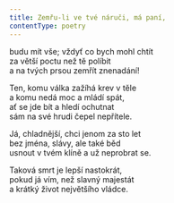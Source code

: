 ```yaml
---
title: Zemřu-li ve tvé náruči, má paní,
contentType: poetry
---
```


<section>

budu mít vše; vždyť co bych mohl chtít  
za větší poctu než tě políbit  
a na tvých prsou zemřít znenadání!

</section>

<section>

Ten, komu válka zažíhá krev v těle  
a komu nedá moc a mládí spát,  
ať se jde bít a hledí ochutnat  
sám na své hrudi čepel nepřítele.

</section>

<section>

Já, chladnější, chci jenom za sto let  
bez jména, slávy, ale také běd  
usnout v tvém klíně a už neprobrat se.

</section>

<section>

Taková smrt je lepší nastokrát,  
pokud já vím, než slavný majestát  
a krátký život největšího vládce.

</section>

